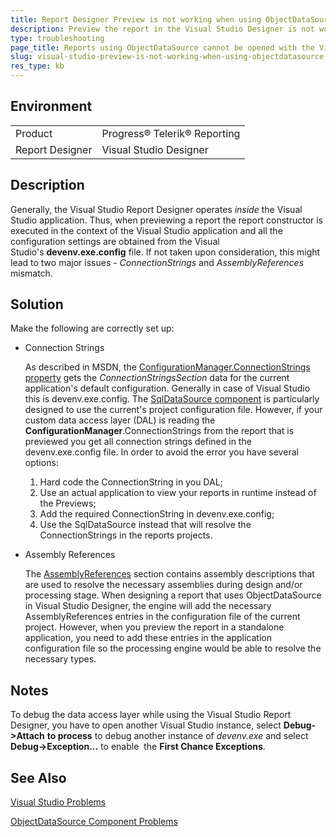 ```yaml
---
title: Report Designer Preview is not working when using ObjectDataSource
description: Preview the report in the Visual Studio Designer is not working when using ObjectDataSource.
type: troubleshooting
page_title: Reports using ObjectDataSource cannot be opened with the Visual Studio Designer
slug: visual-studio-preview-is-not-working-when-using-objectdatasource
res_type: kb
---
```


## Environment
<table>
	<tr>
		<td>Product</td>
		<td>Progress® Telerik® Reporting</td>
	</tr>
    <tr>
		<td>Report Designer</td>
		<td>Visual Studio Designer</td>
	</tr>
</table>

## Description

Generally, the Visual Studio Report Designer operates *inside* the Visual Studio application. Thus, when previewing a report the report constructor is executed in the context of the Visual Studio application and all the configuration settings are obtained from the Visual Studio's **devenv.exe.config** file. If not taken upon consideration, this might lead to two major issues - *ConnectionStrings* and *AssemblyReferences* mismatch.   

## Solution

Make the following are correctly set up:

- Connection Strings

    As described in MSDN, the [ConfigurationManager.ConnectionStrings property](https://docs.microsoft.com/en-us/dotnet/api/system.configuration.configurationmanager.connectionstrings?redirectedfrom=MSDN&view=net-5.0#System_Configuration_ConfigurationManager_ConnectionStrings) gets the *ConnectionStringsSection* data for the current application's default configuration. Generally in case of Visual Studio this is devenv.exe.config. The [SqlDataSource component](../sqldatasource) is particularly designed to use the current's project configuration file. However, if your custom data access layer (DAL) is reading the **ConfigurationManager**.ConnectionStrings from the report that is previewed you get all connection strings defined in the devenv.exe.config file. In order to avoid the error you have several options:  

    1. Hard code the ConnectionString in you DAL;
    2. Use an actual application to view your reports in runtime instead of the Previews;
    3. Add the required ConnectionString in devenv.exe.config;
    4. Use the SqlDataSource instead that will resolve the ConnectionStrings in the reports projects.

- Assembly References

    The [AssemblyReferences](../configuring-telerik-reporting#-telerik-reporting-configuration-section) section contains assembly descriptions that are used to resolve the necessary assemblies during design and/or processing stage. When designing a report that uses ObjectDataSource in Visual Studio Designer, the engine will add the necessary AssemblyReferences entries in the configuration file of the current project. However, when you preview the report in a standalone application, you need to add these entries in the application configuration file so the processing engine would be able to resolve the necessary types.

## Notes

To debug the data access layer while using the Visual Studio Report Designer, you have to open another Visual Studio instance, select **Debug-&gt;Attach** **to process** to debug another instance of *devenv.exe* and select **Debug-&gt;Exception...** to enable  the **First Chance Exceptions**.  
 
## See Also

[Visual Studio Problems](../troubleshooting-visual-studio-problems)

[ObjectDataSource Component Problems](../troubleshooting-data-source-components-configurations#objectdatasource-component)
